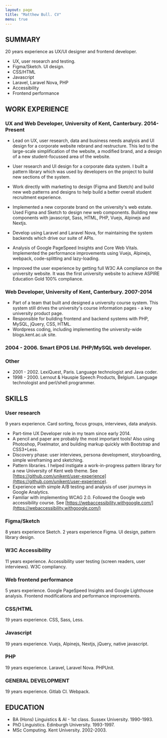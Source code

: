 ```yaml
---
layout: page
title: "Matthew Bull. CV"
menu: true
---
```


## SUMMARY
20 years experience as UX/UI designer and frontend developer.
- UX, user research and testing.
- Figma/Sketch. UI design.
- CSS/HTML 
- Javascript
- Laravel, Laravel Nova, PHP
- Accessibility
- Frontend performance


## WORK EXPERIENCE

### UX and Web Developer, University of Kent, Canterbury. 2014-Present
- Lead on UX, user research, data and business needs analysis and UI design for a corporate website rebrand and restructure. This led to the large-scale simplification of the website, a modified brand, and a design of a new student-focussed area of the website.

- User research and UI design for a corporate data system. I built a pattern library which was used by developers on the project to build new sections of the system.

- Work directly with marketing to design (Figma and Sketch) and build new web patterns and designs to help build a better overall student recruitment experience.

- Implemented a new corporate brand on the university's web estate. Used Figma and Sketch to design new web components. Building new components with javascript, Sass, HTML, PHP, Vuejs, Alpinejs and Nextjs.

- Develop using Laravel and Laravel Nova, for maintaining the system backends which drive our suite of APIs.

- Analysis of Google PageSpeed Insights and Core Web Vitals. Implemented the performance improvements using Vuejs, Alpinejs, webpack, code-splitting and lazy-loading.

- Improved the user experience by getting full W3C AA compliance on the university website. It was the first university website to achieve ASPIRE Education Gold 100% compliance.

### Web Developer, University of Kent, Canterbury. 2007-2014
- Part of a team that built and designed a university course system. This system still drives the university's course information pages - a key university product page.
- Responsible for building frontend and backend systems with PHP, MySQL, jQuery, CSS, HTML.
- Wordpress coding, including implementing the university-wide blogs.kent.ac.uk site.

### 2004 - 2006. Smart EPOS Ltd. PHP/MySQL web developer.

### Other
- 2001 - 2002. LexiQuest, Paris. Language technologist and Java coder.
- 1998 - 2000. Lernout & Hauspie Speech Products, Belgium. Language technologist and perl/shell programmer.


## SKILLS
### User research
9 years experience. Card sorting, focus groups, interviews, data analysis.
- Part-time UX Developer role in my team since early 2014.
- A pencil and paper are probably the most important tools! Also using Photoshop, Pixelmator, and building markup quickly with Bootstrap and CSS3+Less.
- Discovery phase: user interviews, persona development, storyboarding, simple wireframing and sketching.
- Pattern libraries. I helped instigate a work-in-progress pattern library for a new University of Kent web theme. See [https://github.com/unikent/user-experience](https://github.com/unikent/user-experience).
- Experience with simple A/B testing and analysis of user journeys in Google Analytics.
- Familiar with implementing WCAG 2.0. Followed the Google web accessibility course. See [https://webaccessibility.withgoogle.com/](https://webaccessibility.withgoogle.com/)

### Figma/Sketch
8 years experience Sketch. 2 years experience Figma. UI design, pattern library design.

### W3C Accessibility
11 years experience. Accessibility user testing (screen readers, user interviews). W3C compliancy.

### Web frontend performance
5 years experience. Google PageSpeed Insights and Google Lighthouse analysis. Frontend modifications and performance improvements.

### CSS/HTML
19 years experience. CSS, Sass, Less.

### Javascript
19 years experience. Vuejs, Alpinejs, Nextjs, jQuery, native javascript.

### PHP
19 years experience. Laravel, Laravel Nova. PHPUnit.

### GENERAL DEVELOPMENT
19 years experience. Gitlab CI. Webpack.


## EDUCATION

- BA (Hons) Linguistics & AI - 1st class. Sussex University. 1990-1993.
- PhD Linguistics. Edinburgh University. 1993-1997.
- MSc Computing. Kent University. 2002-2003.
